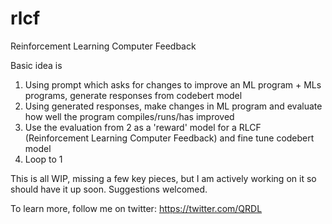 # rlcf
Reinforcement Learning Computer Feedback

Basic idea is 

1. Using prompt which asks for changes to improve an ML program + MLs programs, generate responses from codebert model
2. Using generated responses, make changes in ML program and evaluate how well the program compiles/runs/has improved
3. Use the evaluation from 2 as a 'reward' model for a RLCF (Reinforcement Learning Computer Feedback) and fine tune codebert model
4. Loop to 1

This is all WIP, missing a few key pieces, but I am actively working on it so should have it up soon.  Suggestions welcomed.

To learn more, follow me on twitter:  https://twitter.com/QRDL
